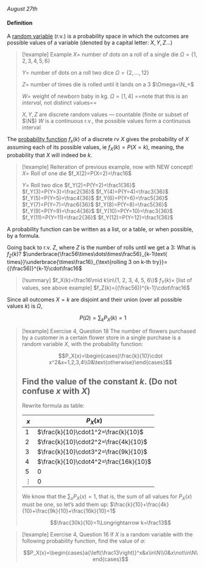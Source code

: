 *August 27th*
#### Definition
A <u>random variable</u> (r.v.) is a probability space in which the outcomes are possible values of a variable (denoted by a capital letter: $X,Y,Z…$)

> [!example] Example
> $X=$ number of dots on a roll of a single die
> $\Omega=\{1,2,3,4,5,6\}$
> 
> $Y=$ number of dots on a roll two dice
> $\Omega=\{2,\dots,12\}$
> 
> $Z=$ number of times die is rolled until it lands on a 3
> $\Omega=\N_+$
> 
> $W=$ weight of newborn baby in kg.
> $\Omega=[1,4]$ ==note that this is an *interval*, not distinct values==
> 
> $X,Y,Z$ are discrete random values — countable (finite or subset of $\N$)
> $W$ is a continuous r.v., the possible values form a continuous interval

The <u>probability function</u> $f_x(k)$ of a discrete rv $X$ gives the probability of $X$ assuming each of its possible values, ie $f_X(k)=P(X=k)$, meaning, the probability that $X$ will indeed be $k$.


> [!example] Reiteration of previous example, now with NEW concept!
> $X$= Roll of one die
> $f_X(2)=P(X=2)=\frac16$
> 
> $Y=$ Roll two dice
> $f_Y(2)=P(Y=2)=\frac1{36}$
> $f_Y(3)=P(Y=3)=\frac2{36}$
> $f_Y(4)=P(Y=4)=\frac3{36}$
> $f_Y(5)=P(Y=5)=\frac4{36}$
> $f_Y(6)=P(Y=6)=\frac5{36}$
> $f_Y(7)=P(Y=7)=\frac6{36}$
> $f_Y(8)=P(Y=8)=\frac5{36}$
> $f_Y(9)=P(Y=9)=\frac4{36}$
> $f_Y(10)=P(Y=10)=\frac3{36}$
> $f_Y(11)=P(Y=11)=\frac2{36}$
> $f_Y(12)=P(Y=12)=\frac1{36}$
> 

A probability function can be written as a list, or a table, or when possible, by a formula.

Going back to r.v. $Z$, where $Z$ is the number of rolls until we get a 3:
What is $f_Z(k)$?
$\underbrace{\frac56\times\dots\times\frac56}_{k-1\text{ times}}\underbrace{\times\frac16}_{\text{rolling 3 on k-th try}}={(\frac56)}^{k-1}\cdot\frac16$


> [!summary]
> $f_X(k)=\frac16\mid k\in\{1, 2, 3, 4, 5, 6\}$
> $f_Y(k)=$ \[list of values, see above example]
> $f_Z(k)={(\frac56)}^{k-1}\cdot\frac16$


Since all outcomes $X=k$ are disjoint and their union (over all possible values $k$) is $\Omega$,

$$P(\Omega)=\sum_kP_X(k)=1$$
> [!example] Exercise 4, Question 18
> The number of flowers purchased by a customer in a certain flower store in a single purchase is a random variable $X$, with the probability function:
> 
> $$P_X(x)=\begin{cases}\frac{k}{10}\cdot x^2&x=1,2,3,4\\0&\text{otherwise}\end{cases}$$
> 
> Find the value of the constant $k$.
> (Do not confuse $x$ with $X$)
> ---
> Rewrite formula as table:
>
> | $x$ | $P_X(x)$                              |
> | --- | ------------------------------------- |
> | 1   | $\frac{k}{10}\cdot1^2=\frac{k}{10}$   |
> | 2   | $\frac{k}{10}\cdot2^2=\frac{4k}{10}$  |
> | 3   | $\frac{k}{10}\cdot3^2=\frac{9k}{10}$  |
> | 4   | $\frac{k}{10}\cdot4^2=\frac{16k}{10}$ |
> | 5   | 0                                     |
> | $\vdots$   | 0                                      |
>
> We know that the $\sum_xP_X(x)=1$,  that is, the sum of all values for $P_X(x)$ must be one, so let’s add them up:
> $\frac{k}{10}+\frac{4k}{10}+\frac{9k}{10}+\frac{16k}{10}=1$
> 
> $$\frac{30k}{10}=1\Longrightarrow k=\frac13$$


> [!example] Exercise 4, Question 16
> If $X$ is a random variable with the following probability function, find the value of $a$:
> 
> $$P_X(x)=\begin{cases}a{\left(\frac13\right)}^x&x\in\N\\0&x\not\in\N\end{cases}$$
